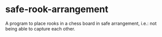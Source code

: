 # safe-rook-arrangement
A program to place rooks in a chess board in safe arrangement, i.e.: not being able to capture each other.
